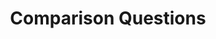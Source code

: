 ---
word: "true"

types: "word"

title: "Comparison Questions"

categories: ['']

tags: ['Comparison', 'Questions']

arabic: 'أسئلة مقارنة'

arexps: []

enwords: ['Comparison Questions']

enexps: []

arlexicons: 'س'

enlexicons: 'C'

authors: ['Ruqayya Roshdy']

translators: ['X']

citations: 'تطبيقات أساسية في المعالجة الآلية للغة العربية'

sources: 'مركز الملك عبدالله بن عبدالعزيز الدولي لخدمة اللغة العربية'

slug: ""
---